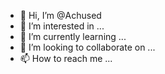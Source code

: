 - 👋 Hi, I’m @Achused
- 👀 I’m interested in ...
- 🌱 I’m currently learning ...
- 💞️ I’m looking to collaborate on ...
- 📫 How to reach me ...

<!---
Achused/Achused is a ✨ special ✨ repository because its `README.md` (this file) appears on your GitHub profile.
You can click the Preview link to take a look at your changes.
--->
